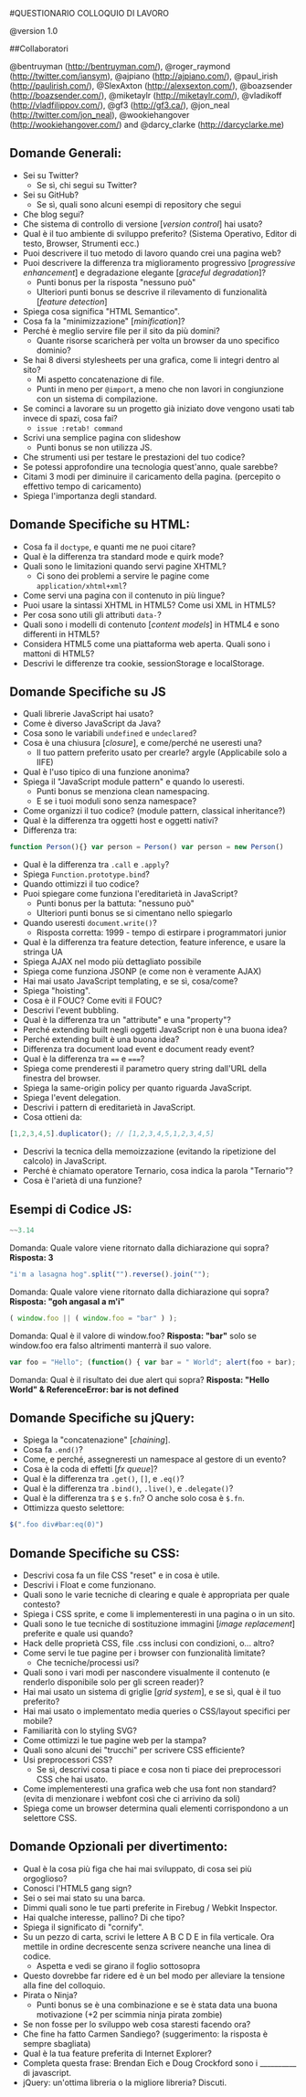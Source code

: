 #QUESTIONARIO COLLOQUIO DI LAVORO

@version 1.0
 
##Collaboratori

@bentruyman (http://bentruyman.com/), @roger_raymond (http://twitter.com/iansym), @ajpiano (http://ajpiano.com/), @paul_irish (http://paulirish.com/), @SlexAxton (http://alexsexton.com/), @boazsender (http://boazsender.com/), @miketaylr (http://miketaylr.com/), @vladikoff (http://vladfilippov.com/), @gf3 (http://gf3.ca/), @jon_neal (http://twitter.com/jon_neal), @wookiehangover (http://wookiehangover.com/) and @darcy_clarke (http://darcyclarke.me)

## Domande Generali:

* Sei su Twitter? 
	* Se sì, chi segui su Twitter?
* Sei su GitHub? 
	* Se sì, quali sono alcuni esempi di repository che segui  
* Che blog segui? 
* Che sistema di controllo di versione [*version control*] hai usato? 
* Qual è il tuo ambiente di sviluppo preferito? (Sistema Operativo, Editor di testo, Browser, Strumenti ecc.) 
* Puoi descrivere il tuo metodo di lavoro quando crei una pagina web? 
* Puoi descrivere la differenza tra miglioramento progressivo [*progressive enhancement*] e degradazione elegante [*graceful degradation*]? 
	* Punti bonus per la risposta "nessuno può" 
	* Ulteriori punti bonus se descrive il rilevamento di funzionalità [*feature detection*]  
* Spiega cosa significa "HTML Semantico". 
* Cosa fa la "minimizzazione" [*minification*]? 
* Perché è meglio servire file per il sito da più domini? 
	* Quante risorse scaricherà per volta un browser da uno specifico dominio?  
* Se hai 8 diversi stylesheets per una grafica, come li integri dentro al sito? 
	* Mi aspetto concatenazione di file.
	* Punti in meno per `@import`, a meno che non lavori in congiunzione con un sistema di compilazione.  
* Se cominci a lavorare su un progetto già iniziato dove vengono usati tab invece di spazi, cosa fai? 
	* `issue :retab! command`
* Scrivi una semplice pagina con slideshow 
	* Punti bonus se non utilizza JS.  
* Che strumenti usi per testare le prestazioni del tuo codice? 
* Se potessi approfondire una tecnologia quest'anno, quale sarebbe? 
* Citami 3 modi per diminuire il caricamento della pagina. (percepito o effettivo tempo di caricamento) 
* Spiega l'importanza degli standard.  

## Domande Specifiche su HTML:

* Cosa fa il `doctype`, e quanti me ne puoi citare? 
* Qual è la differenza tra standard mode e quirk mode? 
* Quali sono le limitazioni quando servi pagine XHTML? 
	* Ci sono dei problemi a servire le pagine come `application/xhtml+xml`?  
* Come servi una pagina con il contenuto in più lingue? 
* Puoi usare la sintassi XHTML in HTML5? Come usi XML in HTML5? 
* Per cosa sono utili gli attributi `data-`? 
* Quali sono i modelli di contenuto [*content models*] in HTML4 e sono differenti in HTML5? 
* Considera HTML5 come una piattaforma web aperta. Quali sono i mattoni di HTML5? 
* Descrivi le differenze tra cookie, sessionStorage e localStorage.  

## Domande Specifiche su JS

* Quali librerie JavaScript hai usato? 
* Come è diverso JavaScript da Java? 
* Cosa sono le variabili `undefined` e `undeclared`? 
* Cosa è una chiusura [*closure*], e come/perché ne useresti una? 
	* Il tuo pattern preferito usato per crearle? argyle (Applicabile solo a IIFE)  
* Qual è l'uso tipico di una funzione anonima? 
* Spiega il "JavaScript module pattern" e quando lo useresti. 
	* Punti bonus se menziona clean namespacing. 
	* E se i tuoi moduli sono senza namespace?  
* Come organizzi il tuo codice? (module pattern, classical inheritance?) 
* Qual è la differenza tra oggetti host e oggetti nativi? 
* Differenza tra: 
```javascript
function Person(){} var person = Person() var person = new Person()
```
* Qual è la differenza tra `.call` e `.apply`? 
* Spiega `Function.prototype.bind`? 
* Quando ottimizzi il tuo codice? 
* Puoi spiegare come funziona l'ereditarietà in JavaScript? 
	* Punti bonus per la battuta: "nessuno può" 
	* Ulteriori punti bonus se si cimentano nello spiegarlo  
* Quando useresti `document.write()`? 
	* Risposta corretta: 1999 - tempo di estirpare i programmatori junior  
* Qual è la differenza tra feature detection, feature inference, e usare la stringa UA 
* Spiega AJAX nel modo più dettagliato possibile 
* Spiega come funziona JSONP (e come non è veramente AJAX) 
* Hai mai usato JavaScript templating, e se sì, cosa/come? 
* Spiega "hoisting". 
* Cosa è il FOUC? Come eviti il FOUC? 
* Descrivi l'event bubbling. 
* Qual è la differenza tra un "attribute" e una "property"? 
* Perché extending built negli oggetti JavaScript non è una buona idea? 
* Perché extending built è una buona idea? 
* Differenza tra document load event e document ready event? 
* Qual è la differenza tra `==` e `===`? 
* Spiega come prenderesti il parametro query string dall'URL della finestra del browser. 
* Spiega la same-origin policy per quanto riguarda JavaScript. 
* Spiega l'event delegation. 
* Descrivi i pattern di ereditarietà in JavaScript. 
* Cosa ottieni da: 
```javascript
[1,2,3,4,5].duplicator(); // [1,2,3,4,5,1,2,3,4,5]
```
* Descrivi la tecnica della memoizzazione (evitando la ripetizione del calcolo) in JavaScript. 
* Perché è chiamato operatore Ternario, cosa indica la parola "Ternario"? 
* Cosa è l'arietà di una funzione?  

## Esempi di Codice JS:

```javascript
~~3.14
```
Domanda: Quale valore viene ritornato dalla dichiarazione qui sopra? 
**Risposta: 3** 

```javascript
"i'm a lasagna hog".split("").reverse().join("");
```
Domanda: Quale valore viene ritornato dalla dichiarazione qui sopra? 
**Risposta: "goh angasal a m'i"** 

```javascript
( window.foo || ( window.foo = "bar" ) );
```
Domanda: Qual è il valore di window.foo? 
**Risposta: "bar"** 
solo se window.foo era falso altrimenti manterrà il suo valore.

```javascript
var foo = "Hello"; (function() { var bar = " World"; alert(foo + bar); })(); alert(foo + bar);
```
Domanda: Qual è il risultato dei due alert qui sopra? 
**Risposta: "Hello World" & ReferenceError: bar is not defined** 

## Domande Specifiche su jQuery:

* Spiega la "concatenazione" [*chaining*]. 
* Cosa fa `.end()`? 
* Come, e perché, assegneresti un namespace al gestore di un evento? 
* Cosa è la coda di effetti [*fx queue*]? 
* Qual è la differenza tra `.get()`, `[]`, e `.eq()`? 
* Qual è la differenza tra `.bind()`, `.live()`, e `.delegate()`? 
* Qual è la differenza tra `$` e `$.fn`? O anche solo cosa è `$.fn`. 
* Ottimizza questo selettore: 
```javascript
$(".foo div#bar:eq(0)")
```

## Domande Specifiche su CSS:

* Descrivi cosa fa un file CSS "reset" e in cosa è utile. 
* Descrivi i Float e come funzionano. 
* Quali sono le varie tecniche di clearing e quale è appropriata per quale contesto? 
* Spiega i CSS sprite, e come li implementeresti in una pagina o in un sito. 
* Quali sono le tue tecniche di sostituzione immagini [*image replacement*] preferite e quale usi quando? 
* Hack delle proprietà CSS, file .css inclusi con condizioni, o... altro? 
* Come servi le tue pagine per i browser con funzionalità limitate? 
	* Che tecniche/processi usi?  
* Quali sono i vari modi per nascondere visualmente il contenuto (e renderlo disponibile solo per gli screen reader)? 
* Hai mai usato un sistema di griglie [*grid system*], e se sì, qual è il tuo preferito? 
* Hai mai usato o implementato media queries o CSS/layout specifici per mobile? 
* Familiarità con lo styling SVG? 
* Come ottimizzi le tue pagine web per la stampa? 
* Quali sono alcuni dei "trucchi" per scrivere CSS efficiente? 
* Usi preprocessori CSS? 
	* Se sì, descrivi cosa ti piace e cosa non ti piace dei preprocessori CSS che hai usato. 
* Come implementeresti una grafica web che usa font non standard? (evita di menzionare i webfont così che ci arrivino da soli) 
* Spiega come un browser determina quali elementi corrispondono a un selettore CSS.  

## Domande Opzionali per divertimento:

* Qual è la cosa più figa che hai mai sviluppato, di cosa sei più orgoglioso? 
* Conosci l'HTML5 gang sign? 
* Sei o sei mai stato su una barca. 
* Dimmi quali sono le tue parti preferite in Firebug / Webkit Inspector. 
* Hai qualche interesse, pallino? Di che tipo? 
* Spiega il significato di "cornify". 
* Su un pezzo di carta, scrivi le lettere A B C D E in fila verticale. Ora mettile in ordine decrescente senza scrivere neanche una linea di codice. 
	* Aspetta e vedi se girano il foglio sottosopra
* Questo dovrebbe far ridere ed è un bel modo per alleviare la tensione alla fine del colloquio.  
* Pirata o Ninja? 
	* Punti bonus se è una combinazione e se è stata data una buona motivazione (+2 per scimmia ninja pirata zombie) 
* Se non fosse per lo sviluppo web cosa staresti facendo ora? 
* Che fine ha fatto Carmen Sandiego? (suggerimento: la risposta è sempre sbagliata) 
* Qual è la tua feature preferita di Internet Explorer?
* Completa questa frase: Brendan Eich e Doug Crockford sono i __________ di javascript.
* jQuery: un'ottima libreria o la migliore libreria? Discuti.